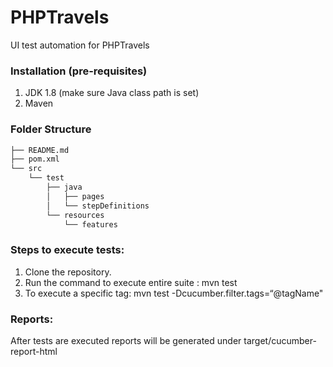 # PHPTravels
UI test automation for PHPTravels 

### Installation (pre-requisites)
1. JDK 1.8 (make sure Java class path is set)
2. Maven

### Folder Structure

```sh
├── README.md
├── pom.xml
└── src
    └── test
        ├── java
        │   ├── pages
        │   └── stepDefinitions
        └── resources
            └── features
```
           
### Steps to execute tests:
1. Clone the repository.
2. Run the command to execute entire suite : mvn test
3. To execute a specific tag: mvn test  -Dcucumber.filter.tags=“@tagName"  

### Reports:
After tests are executed reports will be generated under
target/cucumber-report-html

 

